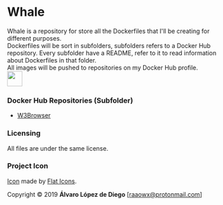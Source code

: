 # Whale
Whale is a repository for store all the Dockerfiles that I'll be creating for different purposes.  
Dockerfiles will be sort in subfolders, subfolders refers to a Docker Hub repository. Every subfolder have a README, refer to it to read information about Dockerfiles in that folder.  
All images will be pushed to repositories on my Docker Hub profile.  
<img src='./whale.png' width=35>  

### Docker Hub Repositories (Subfolder)
* [W3Browser](./w3browser/README.md)

### Licensing
All files are under the same license.  

### Project Icon
[Icon](https://www.flaticon.com/free-icon/whale_1998810) made by [Flat Icons](https://www.flaticon.com/authors/flat-icons").  

Copyright © 2019 **Álvaro López de Diego** [raaowx@protonmail.com]  